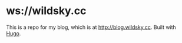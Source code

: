 # ws://wildsky.cc
This is a repo for my blog, which is at <http://blog.wildsky.cc>.
Built with [Hugo](https://gohugo.io/).

